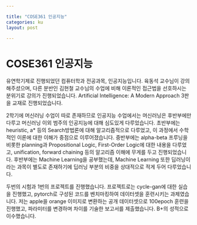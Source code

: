 ```yaml
---

title: "COSE361 인공지능"
categories: ku
layout: post

---
```


# COSE361 인공지능

유연학기제로 진행되었던 컴퓨터학과 전공과목, 인공지능입니다. 육동석 교수님이 강의해주셨으며, 다른 분반인 김현철 교수님의 수업에 비해 이론적인 접근법을 선호하시는 분위기로 강의가 진행되었습니다. Artificial Intelligence: A Modern Approach 3판을 교재로 진행되었습니다.

2학기에 머신러닝 수업이 따로 존재하므로 인공지능 수업에서는 머신러닝은 후반부에만 다루고 머신러닝 이외 범주의 인공지능에 대해 심도있게 다루었습니다. 초반부에는 heuristic, a* 등의 Search방법론에 대해 알고리즘적으로 다루었고, 이 과정에서 수학적인 이론에 대한 이해가 중점으로 이루어졌습니다. 중반부에는 alpha-beta 프루닝을 비롯한 planning과 Propositional Logic, First-Order Logic에 대한 내용을 다루었고, unification, forward chaining 등의 알고리즘 이해에 무게를 두고 진행되었습니다. 후반부에는 Machine Learning을 공부했는데, Machine Learning 또한 딥러닝이라는 과목이 별도로 존재하기에 딥러닝 부분의 비중을 상대적으로 적게 두어 다루었습니다.

두번의 시험과 1번의 프로젝트를 진행했습니다. 프로젝트로는 cycle-gan에 대한 실습을 진행했고, pytorch로 구성된 코드를 벤치마킹하여 데이터셋을 훈련시키는 과제였습니다. 저는 apple을 orange 이미지로 변환하는 공개 데이터셋으로 100epoch 훈련을 진행했고, 파라미터를 변경하며 차이를 기술한 보고서를 제출했습니다. B+의 성적으로 이수했습니다.


